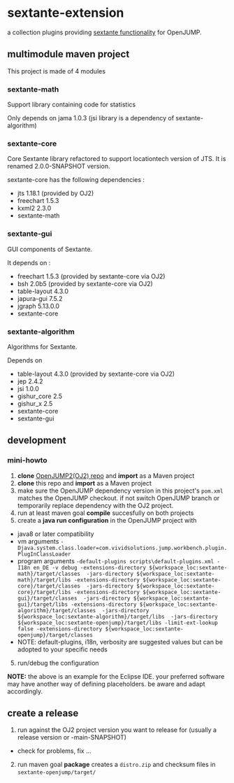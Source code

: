 # sextante-extension
a collection plugins providing [sextante functionality](https://ojwiki.soldin.de/index.php?title=Sextante) for OpenJUMP. 

## multimodule maven project

This project is made of 4 modules

### sextante-math

Support library containing code for statistics

Only depends on jama 1.0.3 (jsi library is a dependency of sextante-algorithm)

### sextante-core

Core Sextante library refactored to support locationtech version of JTS.
It is renamed 2.0.0-SNAPSHOT version.

sextante-core has the following dependencies :
- jts 1.18.1 (provided by OJ2)
- freechart 1.5.3
- kxml2 2.3.0
- sextante-math

### sextante-gui

GUI components of Sextante.

It depends on :
- freechart 1.5.3 (provided by sextante-core via OJ2)
- bsh 2.0b5 (provided by sextante-core via OJ2)
- table-layout 4.3.0
- japura-gui 7.5.2
- jgraph 5.13.0.0
- sextante-core

### sextante-algorithm

Algorithms for Sextante.

Depends on
- table-layout 4.3.0 (provided by sextante-core via OJ2)
- jep 2.4.2
- jsi 1.0.0
- gishur_core 2.5
- gishur_x 2.5
- sextante-core 
- sextante-gui


## development

### mini-howto

1. **clone** [OpenJUMP2(OJ2) repo](https://github.com/openjump-gis/openjump) and **import** as a Maven project
2. **clone** this repo and **import** as a Maven project
3. make sure the OpenJUMP dependency version in this project's `pom.xml` matches the OpenJUMP checkout. if not switch OpenJUMP branch or temporarily replace dependency with the OJ2 project.
3. run at least maven goal **compile** succesfully on both projects
4. create a **java run configuration** in the OpenJUMP project with
  - java8 or later compatibility
  - vm arguments `-Djava.system.class.loader=com.vividsolutions.jump.workbench.plugin.PlugInClassLoader`
  - program arguments `-default-plugins scripts\default-plugins.xml -I18n en_DE -v debug -extensions-directory ${workspace_loc:sextante-math}/target/classes  -jars-directory ${workspace_loc:sextante-math}/target/libs -extensions-directory ${workspace_loc:sextante-core}/target/classes  -jars-directory ${workspace_loc:sextante-core}/target/libs -extensions-directory ${workspace_loc:sextante-gui}/target/classes  -jars-directory ${workspace_loc:sextante-gui}/target/libs -extensions-directory ${workspace_loc:sextante-algorithm}/target/classes  -jars-directory ${workspace_loc:sextante-algorithm}/target/libs  -jars-directory ${workspace_loc:sextante-openjump}/target/libs -limit-ext-lookup false -extensions-directory ${workspace_loc:sextante-openjump}/target/classes`
  - NOTE: default-plugins, i18n, verbosity are suggested values but can be adopted to your specific needs
5. run/debug the configuration

**NOTE:** the above is an example for the Eclipse IDE. your preferred software may have another way of defining placeholders. be aware and adapt accordingly.

## create a release

1. run against the OJ2 project version you want to release for (usually a release version or <version>-main-SNAPSHOT)
  - check for problems, fix ...
2. run maven goal **package** creates a `distro.zip` and checksum files in `sextante-openjump/target/`
